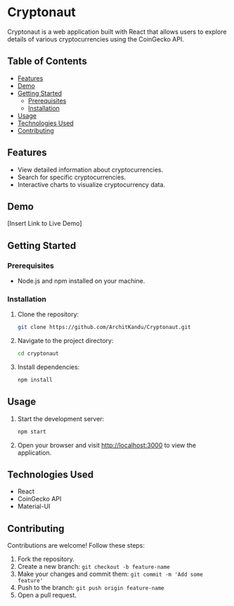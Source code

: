 # Cryptonaut

Cryptonaut is a web application built with React that allows users to explore details of various cryptocurrencies using the CoinGecko API.

## Table of Contents

- [Features](#features)
- [Demo](#demo)
- [Getting Started](#getting-started)
  - [Prerequisites](#prerequisites)
  - [Installation](#installation)
- [Usage](#usage)
- [Technologies Used](#technologies-used)
- [Contributing](#contributing)

## Features

- View detailed information about cryptocurrencies.
- Search for specific cryptocurrencies.
- Interactive charts to visualize cryptocurrency data.

## Demo

[Insert Link to Live Demo]

## Getting Started

### Prerequisites

- Node.js and npm installed on your machine.

### Installation

1. Clone the repository:

   ```bash
   git clone https://github.com/ArchitKandu/Cryptonaut.git
   ```

2. Navigate to the project directory:

   ```bash
   cd cryptonaut
   ```

3. Install dependencies:

   ```bash
   npm install
   ```

## Usage

1. Start the development server:

   ```bash
   npm start
   ```

2. Open your browser and visit [http://localhost:3000](http://localhost:3000) to view the application.

## Technologies Used

- React
- CoinGecko API
- Material-UI

## Contributing

Contributions are welcome! Follow these steps:

1. Fork the repository.
2. Create a new branch: `git checkout -b feature-name`
3. Make your changes and commit them: `git commit -m 'Add some feature'`
4. Push to the branch: `git push origin feature-name`
5. Open a pull request.
